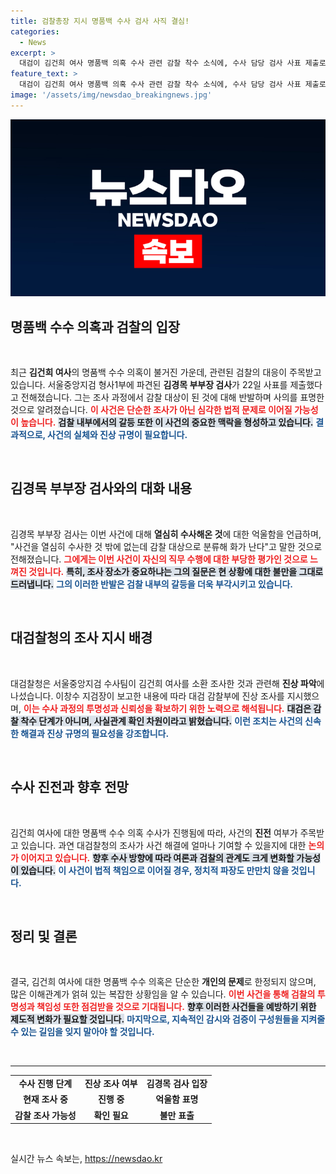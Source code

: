 ```yaml
---
title: 검찰총장 지시 명품백 수사 검사 사직 결심!
categories:
  - News
excerpt: >
  대검이 김건희 여사 명품백 의혹 수사 관련 감찰 착수 소식에, 수사 담당 검사 사표 제출로 법조계가 술렁이고 있다. 열심히 수사했는데 감찰 대상이라니?라며 불만 표출!
feature_text: >
  대검이 김건희 여사 명품백 의혹 수사 관련 감찰 착수 소식에, 수사 담당 검사 사표 제출로 법조계가 술렁이고 있다. 열심히 수사했는데 감찰 대상이라니?라며 불만 표출!
image: '/assets/img/newsdao_breakingnews.jpg'
---
```


<p><img src="/assets/img/newsdao_breakingnews.jpg" alt="pcversion 속보" /></p>

<h2 data-ke-size="size26">명품백 수수 의혹과 검찰의 입장</h2>

<p data-ke-size="size16">&nbsp;</p>

<p data-ke-size="size16">최근 <b>김건희 여사</b>의 명품백 수수 의혹이 불거진 가운데, 관련된 검찰의 대응이 주목받고 있습니다. 서울중앙지검 형사1부에 파견된 <b>김경목 부부장 검사</b>가 22일 사표를 제출했다고 전해졌습니다. 그는 조사 과정에서 감찰 대상이 된 것에 대해 반발하며 사의를 표명한 것으로 알려졌습니다. <b><span style="color: #ee2323;">이 사건은 단순한 조사가 아닌 심각한 법적 문제로 이어질 가능성이 높습니다.</span></b> <b><span style="background-color: #21538527;">검찰 내부에서의 갈등 또한 이 사건의 중요한 맥락을 형성하고 있습니다.</span></b> <b><span style="color: #1a5490;"> 결과적으로, 사건의 실체와 진상 규명이 필요합니다.</span></b></p>

<p data-ke-size="size16">&nbsp;</p>

<h2 data-ke-size="size26">김경목 부부장 검사와의 대화 내용</h2>

<p data-ke-size="size16">&nbsp;</p>

<p data-ke-size="size16">김경목 부부장 검사는 이번 사건에 대해 <b>열심히 수사해온 것</b>에 대한 억울함을 언급하며, "사건을 열심히 수사한 것 밖에 없는데 감찰 대상으로 분류해 화가 난다"고 말한 것으로 전해졌습니다. <b><span style="color: #ee2323;">그에게는 이번 사건이 자신의 직무 수행에 대한 부당한 평가인 것으로 느껴진 것입니다.</span></b> <b><span style="background-color: #21538527;">특히, 조사 장소가 중요하냐는 그의 질문은 현 상황에 대한 불만을 그대로 드러냅니다.</span></b> <b><span style="color: #1a5490;">그의 이러한 반발은 검찰 내부의 갈등을 더욱 부각시키고 있습니다.</span></b></p>

<p data-ke-size="size16">&nbsp;</p>

<h2 data-ke-size="size26">대검찰청의 조사 지시 배경</h2>

<p data-ke-size="size16">&nbsp;</p>

<p data-ke-size="size16">대검찰청은 서울중앙지검 수사팀이 김건희 여사를 소환 조사한 것과 관련해 <b>진상 파악</b>에 나섰습니다. 이창수 지검장이 보고한 내용에 따라 대검 감찰부에 진상 조사를 지시했으며, <b><span style="color: #ee2323;">이는 수사 과정의 투명성과 신뢰성을 확보하기 위한 노력으로 해석됩니다.</span></b> <b><span style="background-color: #21538527;">대검은 감찰 착수 단계가 아니며, 사실관계 확인 차원이라고 밝혔습니다.</span></b> <b><span style="color: #1a5490;">이런 조치는 사건의 신속한 해결과 진상 규명의 필요성을 강조합니다.</span></b></p>

<p data-ke-size="size16">&nbsp;</p>

<h2 data-ke-size="size26">수사 진전과 향후 전망</h2>

<p data-ke-size="size16">&nbsp;</p>

<p data-ke-size="size16">김건희 여사에 대한 명품백 수수 의혹 수사가 진행됨에 따라, 사건의 <b>진전</b> 여부가 주목받고 있습니다. 과연 대검찰청의 조사가 사건 해결에 얼마나 기여할 수 있을지에 대한 <b><span style="color: #ee2323;">논의가 이어지고 있습니다.</span></b> <b><span style="background-color: #21538527;">향후 수사 방향에 따라 여론과 검찰의 관계도 크게 변화할 가능성이 있습니다.</span></b> <b><span style="color: #1a5490;">이 사건이 법적 책임으로 이어질 경우, 정치적 파장도 만만치 않을 것입니다.</span></b></p>

<p data-ke-size="size16">&nbsp;</p>

<h2 data-ke-size="size26">정리 및 결론</h2>

<p data-ke-size="size16">&nbsp;</p>

<p data-ke-size="size16">결국, 김건희 여사에 대한 명품백 수수 의혹은 단순한 <b>개인의 문제</b>로 한정되지 않으며, 많은 이해관계가 얽혀 있는 복잡한 상황임을 알 수 있습니다. <b><span style="color: #ee2323;">이번 사건을 통해 검찰의 투명성과 책임성 또한 점검받을 것으로 기대됩니다.</span></b> <b><span style="background-color: #21538527;">향후 이러한 사건들을 예방하기 위한 제도적 변화가 필요할 것입니다.</span></b> <b><span style="color: #1a5490;">마지막으로, 지속적인 감시와 검증이 구성원들을 지켜줄 수 있는 길임을 잊지 말아야 할 것입니다.</span></b></p>

<p data-ke-size="size16">&nbsp;</p>

<hr/>

<table style="width: 100%; border-collapse: collapse;">
    <tr>
        <td style="text-align: center; height: 17px;"><b>수사 진행 단계</b></td>
        <td style="text-align: center; height: 17px;"><b>진상 조사 여부</b></td>
        <td style="text-align: center; height: 17px;"><b>김경목 검사 입장</b></td>
    </tr>
    <tr>
        <td style="text-align: center; height: 17px;"><b>현재 조사 중</b></td>
        <td style="text-align: center; height: 17px;"><b>진행 중</b></td>
        <td style="text-align: center; height: 17px;"><b>억울함 표명</b></td>
    </tr>
    <tr>
        <td style="text-align: center; height: 17px;"><b>감찰 조사 가능성</b></td>
        <td style="text-align: center; height: 17px;"><b>확인 필요</b></td>
        <td style="text-align: center; height: 17px;"><b>불만 표출</b></td>
    </tr>
</table>

<p data-ke-size="size16">&nbsp;</p>
실시간 뉴스 속보는, <a href="https://newsdao.kr" rel="dofollow">https://newsdao.kr</a>


